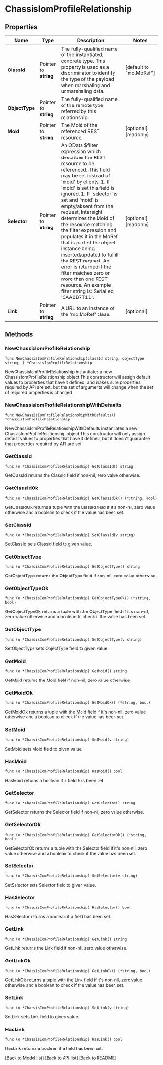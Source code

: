 # ChassisIomProfileRelationship

## Properties

Name | Type | Description | Notes
------------ | ------------- | ------------- | -------------
**ClassId** | Pointer to **string** | The fully-qualified name of the instantiated, concrete type. This property is used as a discriminator to identify the type of the payload when marshaling and unmarshaling data. | [default to "mo.MoRef"]
**ObjectType** | Pointer to **string** | The fully-qualified name of the remote type referred by this relationship. | 
**Moid** | Pointer to **string** | The Moid of the referenced REST resource. | [optional] [readonly] 
**Selector** | Pointer to **string** | An OData $filter expression which describes the REST resource to be referenced. This field may be set instead of &#39;moid&#39; by clients. 1. If &#39;moid&#39; is set this field is ignored. 1. If &#39;selector&#39; is set and &#39;moid&#39; is empty/absent from the request, Intersight determines the Moid of the resource matching the filter expression and populates it in the MoRef that is part of the object instance being inserted/updated to fulfill the REST request. An error is returned if the filter matches zero or more than one REST resource. An example filter string is: Serial eq &#39;3AA8B7T11&#39;. | [optional] [readonly] 
**Link** | Pointer to **string** | A URL to an instance of the &#39;mo.MoRef&#39; class. | [optional] 

## Methods

### NewChassisIomProfileRelationship

`func NewChassisIomProfileRelationship(classId string, objectType string, ) *ChassisIomProfileRelationship`

NewChassisIomProfileRelationship instantiates a new ChassisIomProfileRelationship object
This constructor will assign default values to properties that have it defined,
and makes sure properties required by API are set, but the set of arguments
will change when the set of required properties is changed

### NewChassisIomProfileRelationshipWithDefaults

`func NewChassisIomProfileRelationshipWithDefaults() *ChassisIomProfileRelationship`

NewChassisIomProfileRelationshipWithDefaults instantiates a new ChassisIomProfileRelationship object
This constructor will only assign default values to properties that have it defined,
but it doesn't guarantee that properties required by API are set

### GetClassId

`func (o *ChassisIomProfileRelationship) GetClassId() string`

GetClassId returns the ClassId field if non-nil, zero value otherwise.

### GetClassIdOk

`func (o *ChassisIomProfileRelationship) GetClassIdOk() (*string, bool)`

GetClassIdOk returns a tuple with the ClassId field if it's non-nil, zero value otherwise
and a boolean to check if the value has been set.

### SetClassId

`func (o *ChassisIomProfileRelationship) SetClassId(v string)`

SetClassId sets ClassId field to given value.


### GetObjectType

`func (o *ChassisIomProfileRelationship) GetObjectType() string`

GetObjectType returns the ObjectType field if non-nil, zero value otherwise.

### GetObjectTypeOk

`func (o *ChassisIomProfileRelationship) GetObjectTypeOk() (*string, bool)`

GetObjectTypeOk returns a tuple with the ObjectType field if it's non-nil, zero value otherwise
and a boolean to check if the value has been set.

### SetObjectType

`func (o *ChassisIomProfileRelationship) SetObjectType(v string)`

SetObjectType sets ObjectType field to given value.


### GetMoid

`func (o *ChassisIomProfileRelationship) GetMoid() string`

GetMoid returns the Moid field if non-nil, zero value otherwise.

### GetMoidOk

`func (o *ChassisIomProfileRelationship) GetMoidOk() (*string, bool)`

GetMoidOk returns a tuple with the Moid field if it's non-nil, zero value otherwise
and a boolean to check if the value has been set.

### SetMoid

`func (o *ChassisIomProfileRelationship) SetMoid(v string)`

SetMoid sets Moid field to given value.

### HasMoid

`func (o *ChassisIomProfileRelationship) HasMoid() bool`

HasMoid returns a boolean if a field has been set.

### GetSelector

`func (o *ChassisIomProfileRelationship) GetSelector() string`

GetSelector returns the Selector field if non-nil, zero value otherwise.

### GetSelectorOk

`func (o *ChassisIomProfileRelationship) GetSelectorOk() (*string, bool)`

GetSelectorOk returns a tuple with the Selector field if it's non-nil, zero value otherwise
and a boolean to check if the value has been set.

### SetSelector

`func (o *ChassisIomProfileRelationship) SetSelector(v string)`

SetSelector sets Selector field to given value.

### HasSelector

`func (o *ChassisIomProfileRelationship) HasSelector() bool`

HasSelector returns a boolean if a field has been set.

### GetLink

`func (o *ChassisIomProfileRelationship) GetLink() string`

GetLink returns the Link field if non-nil, zero value otherwise.

### GetLinkOk

`func (o *ChassisIomProfileRelationship) GetLinkOk() (*string, bool)`

GetLinkOk returns a tuple with the Link field if it's non-nil, zero value otherwise
and a boolean to check if the value has been set.

### SetLink

`func (o *ChassisIomProfileRelationship) SetLink(v string)`

SetLink sets Link field to given value.

### HasLink

`func (o *ChassisIomProfileRelationship) HasLink() bool`

HasLink returns a boolean if a field has been set.


[[Back to Model list]](../README.md#documentation-for-models) [[Back to API list]](../README.md#documentation-for-api-endpoints) [[Back to README]](../README.md)


